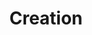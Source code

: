 ---
title: "Creation"
permalink: /spells/creation/
tags:
  - Spell
  - 5th Level
  - Illusion
available_for:
  - Sorcerer
  - Wizard
level: "5th Level"
school: "Illusion"
range: "30 ft"
area: "5 ft"
shape: "Cube"
comp:
  - V
  - S
  - M
material: "a tiny piece of matter of the same type of the item you plan to create."
duration: "Special"
cast_time: "1 Minute"
description: |
  You pull wisps of shadow material from the Shadowfell to create a nonliving object of vegetable matter within range: soft goods, rope, wood, or something similar. You can also use this spell to create mineral objects such as stone, crystal, or metal. The object created must be no larger than a 5-foot cube, and the object must be of a form and material that you have seen before.

  The duration depends on the object's material. If the object is composed of multiple materials, use the shortest duration.

  | Material | Duration |
  | :--- | :--- |
  | Vegetable matter | 1 day |
  | Stone or crystal | 12 hours |
  | Precious metals | 1 hour |
  | Gems | 10 minutes |
  | Adamantine or mithral | 1 minute |

  Using any material created by this spell as another spell's material component causes that spell to fail.

  **At higher levels.** When you cast this spell using a spell slot of 6th level or higher, the cube increases by 5 feet for each slot level above 5th.
excerpt: "You pull wisps of shadow material from the Shadowfell to create a nonliving object of vegetable matter within range: soft goods, rope, wood, or something similar."
source: "Basic Rules"
---
